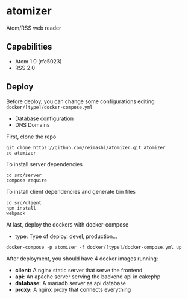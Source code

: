 # atomizer
Atom/RSS web reader

## Capabilities
- Atom 1.0 (rfc5023)
- RSS 2.0

## Deploy
Before deploy, you can change some configurations editing ```docker/[type]/docker-compose.yml```
 - Database configuration
 - DNS Domains

First, clone the repo
```
git clone https://github.com/reimashi/atomizer.git atomizer
cd atomizer
```

To install server dependencies
```
cd src/server
compose require
```

To install client dependencies and generate bin files
```
cd src/client
npm install
webpack
```

At last, deploy the dockers with docker-compose
 - type: Type of deploy. devel, production...
```
docker-compose -p atomizer -f docker/[type]/docker-compose.yml up
```

After deployment, you should have 4 docker images running:
 - **client:** A nginx static server that serve the frontend
 - **api:** An apache server serving the backend api in cakephp
 - **database:** A mariadb server as api database
 - **proxy:** A nginx proxy that connects everything
